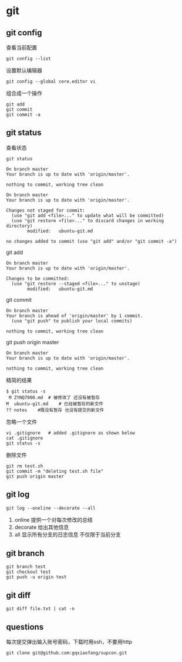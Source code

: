 # git

## git config

查看当前配置

```
git config --list
```

设置默认编辑器

```
git config --global core.editor vi
```

组合成一个操作

```
git add 
git commit 
git commit -a
```

## git status

查看状态

```
git status
```

```
On branch master
Your branch is up to date with 'origin/master'.

nothing to commit, working tree clean
```

```
On branch master
Your branch is up to date with 'origin/master'.

Changes not staged for commit:
  (use "git add <file>..." to update what will be committed)
  (use "git restore <file>..." to discard changes in working directory)
        modified:   ubuntu-git.md

no changes added to commit (use "git add" and/or "git commit -a")
```

git add

```
On branch master
Your branch is up to date with 'origin/master'.

Changes to be committed:
  (use "git restore --staged <file>..." to unstage)
        modified:   ubuntu-git.md
```

git commit

```
On branch master
Your branch is ahead of 'origin/master' by 1 commit.
  (use "git push" to publish your local commits)

nothing to commit, working tree clean
```

git push origin master

```
On branch master
Your branch is up to date with 'origin/master'.

nothing to commit, working tree clean
```

精简的结果

```
$ git status -s
 M ZYNQ7000.md	# 被修改了 还没有被暂存
M  ubuntu-git.md	# 已经被暂存的新文件	
?? notes	#既没有暂存 也没有提交的新文件
```

忽略一个文件

```
vi .gitignore	# added .gitignore as shown below
cat .gitignore
git status -s
```

删除文件

```
git rm test.sh
git commit -m "deleting test.sh file"
git push origin master
```

## git log 

```
git log --oneline --decorate --all
```

1. online 提供一个对每次修改的总结 
2. decorate 给出其他信息
3. all 显示所有分支的日志信息 不仅限于当前分支

## git branch

```
git branch test
git checkout test
git push -u origin test
```

## git diff

```
git diff file.txt | cat -n
```



## questions

每次提交弹出输入账号密码，下载时用ssh，不要用http

```
git clone git@github.com:gqxiaofang/supcon.git
```





